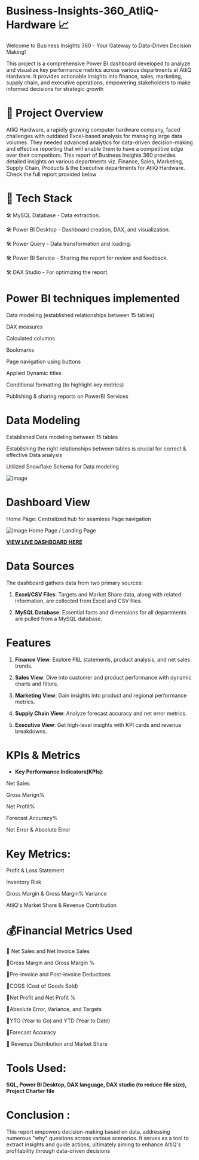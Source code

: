 # Business-Insights-360_AtliQ-Hardware 📈
Welcome to Business Insights 360 - Your Gateway to Data-Driven Decision Making!

This project is a comprehensive Power BI dashboard developed to analyze and visualize key performance metrics across various departments at AtliQ Hardware. It provides actionable insights into finance, sales, marketing, supply chain, and executive operations, empowering stakeholders to make informed decisions for strategic growth

# 📕 Project Overview

AtliQ Hardware, a rapidly growing computer hardware company, faced challenges with outdated Excel-based analysis for managing large data volumes. They needed advanced analytics for data-driven decision-making and effective reporting that will enable them to have a competitive edge over their competitors.
This report of Business Insights 360 provides detailed insights on various departments viz. Finance, Sales, Marketing, Supply Chain, Products & the Executive departments for AtliQ Hardware. Check the full report provided below

# 💼 Tech Stack

🛠 MySQL Database - Data extraction.

🛠 Power BI Desktop - Dashboard creation, DAX, and visualization.

🛠 Power Query - Data transformation and loading.

🛠 Power BI Service - Sharing the report for review and feedback.

🛠 DAX Studio - For optimizing the report.

# Power BI techniques implemented

Data modeling (established relationships between 15 tables)

DAX measures

Calculated columns

Bookmarks

Page navigation using buttons

Applied Dynamic titles

Conditional formatting (to highlight key metrics)

Publishing & sharing reports on PowerBI Services

# Data Modeling

Established Data modeling between 15 tables

Establishing the right relationships between tables is crucial for correct & effective Data analysis

Utilized Snowflake Schema for Data modeling

![image](https://github.com/user-attachments/assets/1ddd5152-e745-408a-a988-ccc07c7b7603)

# Dashboard View

Home Page: Centralized hub for seamless Page navigation

![image](https://github.com/user-attachments/assets/c352395c-7ef9-421e-992c-229f1fad82d1)
Home Page / Landing Page
     
[**VIEW LIVE DASHBOARD HERE**](https://app.powerbi.com/view?r=eyJrIjoiMWFjZTZhZTktZWFmOC00Yzg3LTgyODgtNjM3OTM0ZWFhMjljIiwidCI6ImM2ZTU0OWIzLTVmNDUtNDAzMi1hYWU5LWQ0MjQ0ZGM1YjJjNCJ9)

# Data Sources

The dashboard gathers data from two primary sources:

1. **Excel/CSV Files**: Targets and Market Share data, along with related information, are collected from Excel and CSV files.

2. **MySQL Database**: Essential facts and dimensions for all departments are pulled from a MySQL database.

# Features

1. **Finance View**: Explore P&L statements, product analysis, and net sales trends.

2. **Sales View**: Dive into customer and product performance with dynamic charts and filters.

3. **Marketing View**: Gain insights into product and regional performance metrics.

4. **Supply Chain View**: Analyze forecast accuracy and net error metrics.

5. **Executive View**: Get high-level insights with KPI cards and revenue breakdowns.

# KPIs & Metrics

- **Key Performance Indicators(KPIs)**:

Net Sales

Gross Marign%

Net Profit%

Forecast Accuracy%

Net Error & Absolute Error

# Key Metrics:

Profit & Loss Statement

Inventory Risk

Gross Margin & Gross Margin% Variance

AtliQ's Market Share & Revenue Contribution

# 💰Financial Metrics Used

💸 Net Sales and Net Invoice Sales

💸Gross Margin and Gross Margin %

💸Pre-invoice and Post-invoice Deductions

💸COGS (Cost of Goods Sold)

💸Net Profit and Net Profit %

💸Absolute Error, Variance, and Targets

💸YTG (Year to Go) and YTD (Year to Date)

💸Forecast Accuracy

💸 Revenue Distribution and Market Share

# Tools Used:

**SQL, Power BI Desktop, DAX language, DAX studio (to reduce file size), Project Charter file**

# Conclusion :

This report empowers decision-making based on data, addressing numerous "why" questions across various scenarios. It serves as a tool to extract insights and guide actions, ultimately aiming to enhance AltiQ's profitability through data-driven decisions
